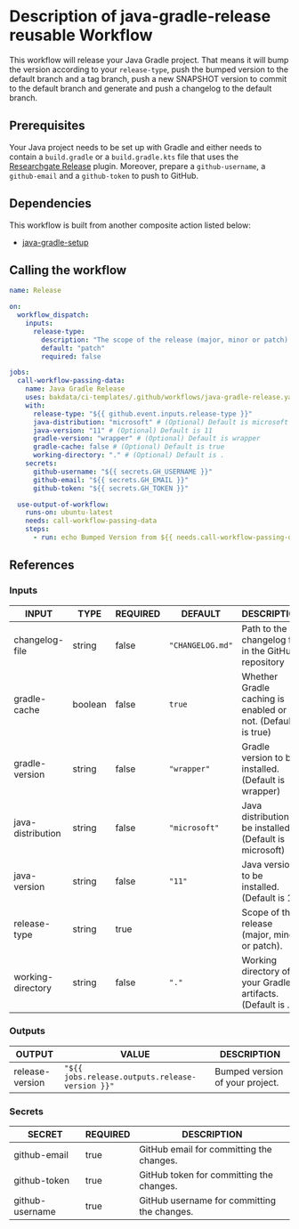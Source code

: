 # Description of java-gradle-release reusable Workflow

This workflow will release your Java Gradle project. That means it will bump the version according to
your `release-type`, push the bumped version to the default branch and a tag branch, push a new SNAPSHOT version to commit to the default branch and generate and push a changelog to the default branch.

## Prerequisites

Your Java project needs to be set up with Gradle and either needs to contain a `build.gradle` or a `build.gradle.kts`
file that uses the [Researchgate Release](https://plugins.gradle.org/plugin/net.researchgate.release) plugin. Moreover, prepare a `github-username`, a `github-email` and a `github-token` to push to GitHub.

## Dependencies

This workflow is built from another composite action listed below:

- [java-gradle-setup](https://github.com/bakdata/ci-templates/tree/main/actions/java-gradle-setup)

## Calling the workflow

```yaml
name: Release

on:
  workflow_dispatch:
    inputs:
      release-type:
        description: "The scope of the release (major, minor or patch)."
        default: "patch"
        required: false

jobs:
  call-workflow-passing-data:
    name: Java Gradle Release
    uses: bakdata/ci-templates/.github/workflows/java-gradle-release.yaml@main
    with:
      release-type: "${{ github.event.inputs.release-type }}"
      java-distribution: "microsoft" # (Optional) Default is microsoft
      java-version: "11" # (Optional) Default is 11
      gradle-version: "wrapper" # (Optional) Default is wrapper
      gradle-cache: false # (Optional) Default is true
      working-directory: "." # (Optional) Default is .
    secrets:
      github-username: "${{ secrets.GH_USERNAME }}"
      github-email: "${{ secrets.GH_EMAIL }}"
      github-token: "${{ secrets.GH_TOKEN }}"

  use-output-of-workflow:
    runs-on: ubuntu-latest
    needs: call-workflow-passing-data
    steps:
      - run: echo Bumped Version from ${{ needs.call-workflow-passing-data.outputs.old-version }} to ${{ needs.call-workflow-passing-data.outputs.release-version }}
```

## References

### Inputs

<!-- AUTO-DOC-INPUT:START - Do not remove or modify this section -->

| INPUT             | TYPE    | REQUIRED | DEFAULT          | DESCRIPTION                                                 |
| ----------------- | ------- | -------- | ---------------- | ----------------------------------------------------------- |
| changelog-file    | string  | false    | `"CHANGELOG.md"` | Path to the changelog file in the GitHub repository         |
| gradle-cache      | boolean | false    | `true`           | Whether Gradle caching is enabled or not. (Default is true) |
| gradle-version    | string  | false    | `"wrapper"`      | Gradle version to be installed. (Default is wrapper)        |
| java-distribution | string  | false    | `"microsoft"`    | Java distribution to be installed. (Default is microsoft)   |
| java-version      | string  | false    | `"11"`           | Java version to be installed. (Default is 11)               |
| release-type      | string  | true     |                  | Scope of the release (major, minor or patch).               |
| working-directory | string  | false    | `"."`            | Working directory of your Gradle artifacts. (Default is .)  |

<!-- AUTO-DOC-INPUT:END -->

### Outputs

<!-- AUTO-DOC-OUTPUT:START - Do not remove or modify this section -->

| OUTPUT          | VALUE                                           | DESCRIPTION                     |
| --------------- | ----------------------------------------------- | ------------------------------- |
| release-version | `"${{ jobs.release.outputs.release-version }}"` | Bumped version of your project. |

<!-- AUTO-DOC-OUTPUT:END -->

### Secrets

<!-- AUTO-DOC-SECRETS:START - Do not remove or modify this section -->

| SECRET          | REQUIRED | DESCRIPTION                                 |
| --------------- | -------- | ------------------------------------------- |
| github-email    | true     | GitHub email for committing the changes.    |
| github-token    | true     | GitHub token for committing the changes.    |
| github-username | true     | GitHub username for committing the changes. |

<!-- AUTO-DOC-SECRETS:END -->
